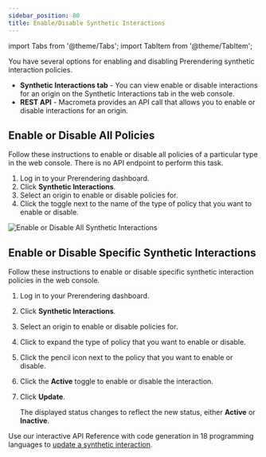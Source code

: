 ```yaml
---
sidebar_position: 80
title: Enable/Disable Synthetic Interactions
---
```

import Tabs from '@theme/Tabs';
import TabItem from '@theme/TabItem';

You have several options for enabling and disabling Prerendering synthetic interaction policies.

- **Synthetic Interactions tab** - You can view enable or disable interactions for an origin on the Synthetic Interactions tab in the web console.
- **REST API** - Macrometa provides an API call that allows you to enable or disable interactions for an origin.

## Enable or Disable All Policies

Follow these instructions to enable or disable all policies of a particular type in the web console. There is no API endpoint to perform this task.

1. Log in to your Prerendering dashboard.
2. Click **Synthetic Interactions**.
3. Select an origin to enable or disable policies for.
4. Click the toggle next to the name of the type of policy that you want to enable or disable.

![Enable or Disable All Synthetic Interactions](/img/prerendering/enable-disable-all-synthetic-interactions.png)

## Enable or Disable Specific Synthetic Interactions

<Tabs groupId="operating-systems2">
<TabItem value="console" label="Web Console">

Follow these instructions to enable or disable specific synthetic interaction policies in the web console.

1. Log in to your Prerendering dashboard.
2. Click **Synthetic Interactions**.
3. Select an origin to enable or disable policies for.
4. Click to expand the type of policy that you want to enable or disable.
5. Click the pencil icon next to the policy that you want to enable or disable.
6. Click the **Active** toggle to enable or disable the interaction.
7. Click **Update**.

   The displayed status changes to reflect the new status, either **Active** or **Inactive**.

</TabItem>
<TabItem value="api" label="REST API">

Use our interactive API Reference with code generation in 18 programming languages to [update a synthetic interaction](https://www.macrometa.com/docs/apiPrerendering#/paths/api-prerender-v1-origins-origin--interactions--type/patch).

</TabItem>
</Tabs>
